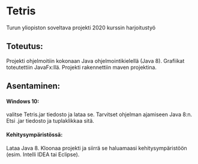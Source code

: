 # Tetris
Turun yliopiston soveltava projekti 2020 kurssin harjoitustyö
## Toteutus:
Projekti ohjelmoitiin kokonaan Java ohjelmointikielellä (Java 8). Grafiikat toteutettiin JavaFx:llä. Projekti rakennettiin maven projektina.
## Asentaminen:
#### Windows 10:
valitse Tetris.jar tiedosto ja lataa se. Tarvitset ohjelman ajamiseen Java 8:n. Etsi .jar tiedosto ja tuplaklikkaa sitä.
#### Kehitysympäristössä:
Lataa Java 8. Kloonaa projekti ja siirrä se haluamaasi kehitysympäristöön (esim. Intelli IDEA tai Eclipse).